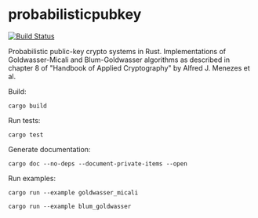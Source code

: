 # probabilisticpubkey

[![Build Status](https://travis-ci.org/crodriguezvega/probabilisticpubkey.svg?branch=master)](https://travis-ci.org/crodriguezvega/probabilisticpubkey)

Probabilistic public-key crypto systems in Rust. Implementations of Goldwasser-Micali and Blum-Goldwasser algorithms as described in chapter 8 of "Handbook of Applied Cryptography" by Alfred J. Menezes et al.

Build:

`cargo build`

Run tests:

`cargo test`

Generate documentation:

`cargo doc --no-deps --document-private-items --open`

Run examples:

`cargo run --example goldwasser_micali`

`cargo run --example blum_goldwasser`

